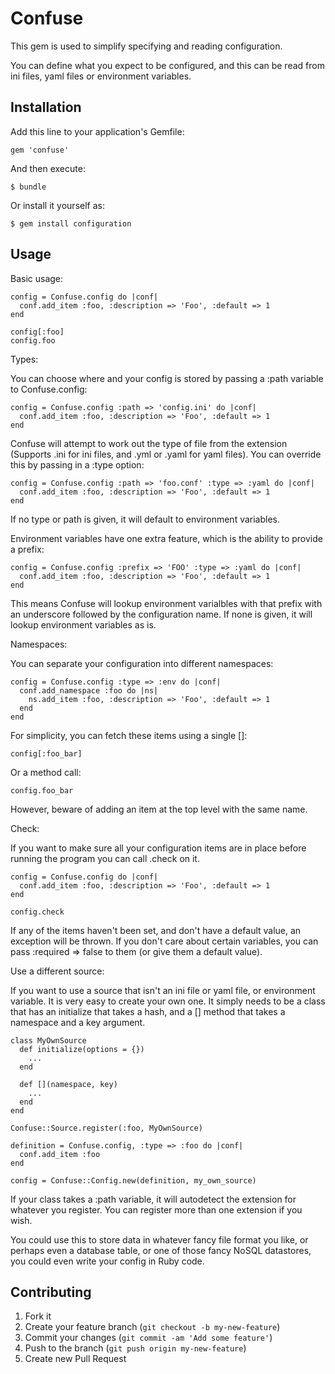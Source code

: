 # Confuse

This gem is used to simplify specifying and reading configuration.

You can define what you expect to be configured, and this can be read from ini
files, yaml files or environment variables.

## Installation

Add this line to your application's Gemfile:

    gem 'confuse'

And then execute:

    $ bundle

Or install it yourself as:

    $ gem install configuration

## Usage

Basic usage:

    config = Confuse.config do |conf|
      conf.add_item :foo, :description => 'Foo', :default => 1
    end

    config[:foo]
    config.foo

Types:

You can choose where and your config is stored by passing a :path variable to
Confuse.config:

    config = Confuse.config :path => 'config.ini' do |conf|
      conf.add_item :foo, :description => 'Foo', :default => 1
    end

Confuse will attempt to work out the type of file from the extension (Supports
.ini for ini files, and .yml or .yaml for yaml files). You can override this by
passing in a :type option:

    config = Confuse.config :path => 'foo.conf' :type => :yaml do |conf|
      conf.add_item :foo, :description => 'Foo', :default => 1
    end

If no type or path is given, it will default to environment variables.

Environment variables have one extra feature, which is the ability to provide a
prefix:


    config = Confuse.config :prefix => 'FOO' :type => :yaml do |conf|
      conf.add_item :foo, :description => 'Foo', :default => 1
    end

This means Confuse will lookup environment varialbles with that prefix with an
underscore followed by the configuration name. If none is given, it will lookup
environment variables as is.

Namespaces:

You can separate your configuration into different namespaces:

    config = Confuse.config :type => :env do |conf|
      conf.add_namespace :foo do |ns|
        ns.add_item :foo, :description => 'Foo', :default => 1
      end
    end

For simplicity, you can fetch these items using a single []:

    config[:foo_bar]

Or a method call:

    config.foo_bar

However, beware of adding an item at the top level with the same name.

Check:

If you want to make sure all your configuration items are in place before
running the program you can call .check on it.

    config = Confuse.config do |conf|
      conf.add_item :foo, :description => 'Foo', :default => 1
    end

    config.check

If any of the items haven't been set, and don't have a default value, an
exception will be thrown. If you don't care about certain variables, you can
pass :required => false to them (or give them a default value).

Use a different source:

If you want to use a source that isn't an ini file or yaml file, or environment
variable. It is very easy to create your own one. It simply needs to be a class
that has an initialize that takes a hash, and a [] method that takes a
namespace and a key argument.

    class MyOwnSource
      def initialize(options = {})
        ...
      end

      def [](namespace, key)
        ...
      end
    end

    Confuse::Source.register(:foo, MyOwnSource)

    definition = Confuse.config, :type => :foo do |conf|
      conf.add_item :foo
    end

    config = Confuse::Config.new(definition, my_own_source)

If your class takes a :path variable, it will autodetect the extension for
whatever you register. You can register more than one extension if you wish.

You could use this to store data in whatever fancy file format you like, or
perhaps even a database table, or one of those fancy NoSQL datastores, you
could even write your config in Ruby code.

## Contributing

1. Fork it
2. Create your feature branch (`git checkout -b my-new-feature`)
3. Commit your changes (`git commit -am 'Add some feature'`)
4. Push to the branch (`git push origin my-new-feature`)
5. Create new Pull Request
